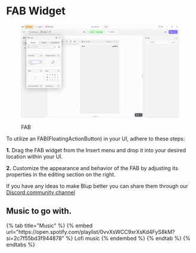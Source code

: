 # FAB Widget

<figure><img src="../../../.gitbook/assets/alert-dialog.gif" alt="FAB"><figcaption><p>FAB</p></figcaption></figure>

To utilize an FAB(FloatingActionButton) in your  UI, adhere to these steps:

**1.** Drag the FAB widget from the Insert menu and drop it into your desired location within your UI.

**2.** Customize the appearance and behavior of the FAB by adjusting its properties in the editing section on the right.

If you have any ideas to make Blup better you can share them through our [Discord community channel ](https://discord.com/channels/940632966093234176/965313562425823303)

## Music to go with.
 
<div class="container">
  {% tab title="Music" %}
  {% embed url="https://open.spotify.com/playlist/0vvXsWCC9xrXsKd4FyS8kM?si=2c7f55bd3f944878" %}
  Lofi music
  {% endembed %}
  {% endtab %}
  {% endtabs %}
</div>